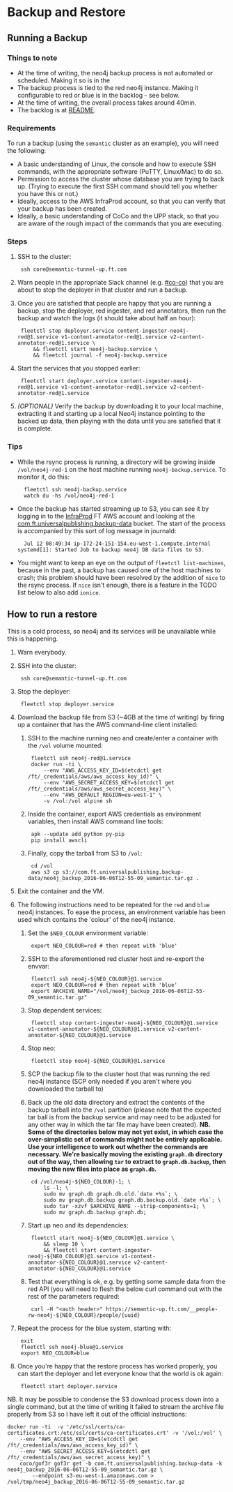 Backup and Restore
==================

Running a Backup
----------------

### Things to note

* At the time of writing, the neo4j backup process is not automated or scheduled. Making it so is in the 
* The backup process is tied to the red neo4j instance. Making it configurable to red or blue is in the backlog - see below.
* At the time of writing, the overall process takes around 40min.
* The backlog is at [README](README.md).

### Requirements

To run a backup (using the `semantic` cluster as an example), you will need the following:

* A basic understanding of Linux, the console and how to execute SSH commands, with the appropriate software (PuTTY, Linux/Mac) to do so.
* Permission to access the cluster whose database you are trying to back up. (Trying to execute the first SSH command should tell you whether you have this or not.)
* Ideally, access to the AWS InfraProd account, so that you can verify that your backup has been created.
* Ideally, a basic understanding of CoCo and the UPP stack, so that you are aware of the rough impact of the commands that you are executing.

### Steps

1. SSH to the cluster:

        ssh core@semantic-tunnel-up.ft.com

1. Warn people in the appropriate Slack channel (e.g. [#co-co](https://financialtimes.slack.com/messages/co-co/)) that you are about to stop the deployer in that cluster and run a backup.

1. Once you are satisfied that people are happy that you are running a backup, stop the deployer, red ingester, and red annotators, then run the backup and watch the logs (it should take about half an hour):

        fleetctl stop deployer.service content-ingester-neo4j-red@1.service v1-content-annotator-red@1.service v2-content-annotator-red@1.service \
            && fleetctl start neo4j-backup.service \
            && fleetctl journal -f neo4j-backup.service

1. Start the services that you stopped earlier:

        fleetctl start deployer.service content-ingester-neo4j-red@1.service v1-content-annotator-red@1.service v2-content-annotator-red@1.service

1. *(OPTIONAL)* Verify the backup by downloading it to your local machine, extracting it and starting up a local Neo4j instance pointing to the backed up data, then playing with the data until you are satisfied that it is complete.

### Tips

* While the rsync process is running, a directory will be growing inside `/vol/neo4j-red-1` on the host machine running `neo4j-backup.service`. To monitor it, do this:

        fleetctl ssh neo4j-backup.service
        watch du -hs /vol/neo4j-red-1
        
* Once the backup has started streaming up to S3, you can see it by logging in to the [InfraProd](https://awslogin.internal.ft.com/InfraProd/default.aspx) FT AWS account and looking at the [com.ft.universalpublishing.backup-data](https://console.aws.amazon.com/s3/home?region=eu-west-1#&bucket=com.ft.universalpublishing.backup-data&prefix=) bucket. The start of the process is accompanied by this sort of log message in journald:

        Jul 12 08:49:34 ip-172-24-151-154.eu-west-1.compute.internal systemd[1]: Started Job to backup neo4j DB data files to S3.

* You might want to keep an eye on the output of `fleetctl list-machines`, because in the past, a backup has caused one of the host machines to crash; this problem should have been resolved by the addition of `nice` to the rsync process. If `nice` isn't enough, there is a feature in the TODO list below to also add `ionice`.


How to run a restore
--------------------

This is a cold process, so neo4j and its services will be unavailable while this is happening.

1. Warn everybody.
1. SSH into the cluster:

        ssh core@semantic-tunnel-up.ft.com

1. Stop the deployer:

        fleetctl stop deployer.service

1. Download the backup file from S3 (~4GB at the time of writing) by firing up a container that has the AWS command-line client installed:

    1. SSH to the machine running neo and create/enter a container with the `/vol` volume mounted:

            fleetctl ssh neo4j-red@1.service
            docker run -ti \
                --env "AWS_ACCESS_KEY_ID=$(etcdctl get /ft/_credentials/aws/aws_access_key_id)" \
                --env "AWS_SECRET_ACCESS_KEY=$(etcdctl get /ft/_credentials/aws/aws_secret_access_key)" \
                --env "AWS_DEFAULT_REGION=eu-west-1" \
                -v /vol:/vol alpine sh

    1. Inside the container, export AWS credentials as environment variables, then install AWS command line tools:

            apk --update add python py-pip
            pip install awscli
            
    1. Finally, copy the tarball from S3 to `/vol`:

            cd /vol
            aws s3 cp s3://com.ft.universalpublishing.backup-data/neo4j_backup_2016-06-06T12-55-09_semantic.tar.gz .

1. Exit the container and the VM.

1. The following instructions need to be repeated for the `red` and `blue` neo4j instances. To ease the process, an environment variable
has been used which contains the 'colour' of the neo4j instance.

    1. Set the `$NEO_COLOUR` environment variable:

            export NEO_COLOUR=red # then repeat with 'blue'

    1. SSH to the aforementioned red cluster host and re-export the envvar:

            fleetctl ssh neo4j-${NEO_COLOUR}@1.service
            export NEO_COLOUR=red # then repeat with 'blue'
            export ARCHIVE_NAME="/vol/neo4j_backup_2016-06-06T12-55-09_semantic.tar.gz"

    1. Stop dependent services:
    
            fleetctl stop content-ingester-neo4j-${NEO_COLOUR}@1.service v1-content-annotator-${NEO_COLOUR}@1.service v2-content-annotator-${NEO_COLOUR}@1.service

    1. Stop neo:
    
            fleetctl stop neo4j-${NEO_COLOUR}@1.service

    1. SCP the backup file to the cluster host that was running the red neo4j instance (SCP only needed if you aren't where you downloaded the tarball to)
    1. Back up the old data directory and extract the contents of the backup tarball into the `/vol` partition (please note that the expected tar ball is from the backup service and may need to be adjusted for any other way in which the tar file may have been created).
    **NB. Some of the directories below may not yet exist, in which case the over-simplistic set of commands might not be entirely applicable. Use your intelligence to work out whether the commands are necessary. We're basically moving the existing `graph.db` directory out of the way, then allowing `tar` to extract to `graph.db.backup`, then moving the new files into place as `graph.db`.**
    
            cd /vol/neo4j-${NEO_COLOUR}-1; \
                ls -l; \
                sudo mv graph.db graph.db.old.`date +%s`; \
                sudo mv graph.db.backup graph.db.backup.old.`date +%s`; \
                sudo tar -xzvf $ARCHIVE_NAME --strip-components=1; \
                sudo mv graph.db.backup graph.db;

    1. Start up neo and its dependencies:

            fleetctl start neo4j-${NEO_COLOUR}@1.service \
                && sleep 10 \
                && fleetctl start content-ingester-neo4j-${NEO_COLOUR}@1.service v1-content-annotator-${NEO_COLOUR}@1.service v2-content-annotator-${NEO_COLOUR}@1.service

    1. Test that everything is ok, e.g. by getting some sample data from the red API (you will need to flesh the below curl command
    out with the rest of the parameters required:

            curl -H "<auth header>" https://semantic-up.ft.com/__people-rw-neo4j-${NEO_COLOUR}/people/{uuid}

1. Repeat the process for the blue system, starting with:

        exit
        fleetctl ssh neo4j-blue@1.service
        export NEO_COLOUR=blue

1. Once you're happy that the restore process has worked properly, you can start the deployer and let everyone know that the world
is ok again:

        fleetctl start deployer.service


NB. It may be possible to condense the S3 download process down into a single command, but at the time of writing it failed to stream
the archive file properly from S3 so I have left it out of the official instructions:
 
    docker run -ti  -v '/etc/ssl/certs/ca-certificates.crt:/etc/ssl/certs/ca-certificates.crt' -v '/vol:/vol' \
        --env "AWS_ACCESS_KEY_ID=$(etcdctl get /ft/_credentials/aws/aws_access_key_id)" \
        --env "AWS_SECRET_ACCESS_KEY=$(etcdctl get /ft/_credentials/aws/aws_secret_access_key)" \
        coco/gof3r gof3r get -b com.ft.universalpublishing.backup-data -k neo4j_backup_2016-06-06T12-55-09_semantic.tar.gz \
            --endpoint s3-eu-west-1.amazonaws.com > /vol/tmp/neo4j_backup_2016-06-06T12-55-09_semantic.tar.gz

